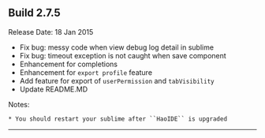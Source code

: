 Build 2.7.5
-----------
Release Date: 18 Jan 2015
    
* Fix bug: messy code when view debug log detail in sublime
* Fix bug: timeout exception is not caught when save component
* Enhancement for completions
* Enhancement for ``export profile`` feature
* Add feature for export of ``userPermission`` and ``tabVisibility``
* Update README.MD

Notes:

    * You should restart your sublime after ``HaoIDE`` is upgraded
-----------